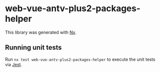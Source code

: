 # web-vue-antv-plus2-packages-helper

This library was generated with [Nx](https://nx.dev).

## Running unit tests

Run `nx test web-vue-antv-plus2-packages-helper` to execute the unit tests via [Jest](https://jestjs.io).
